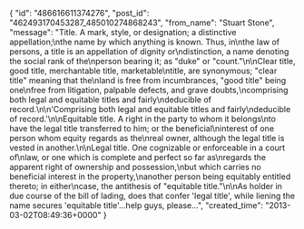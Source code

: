  {
   "id": "486616611374276",
   "post_id": "462493170453287_485010274868243",
   "from_name": "Stuart Stone",
   "message": "Title. A mark, style, or designation; a distinctive appellation;\nthe name by which anything is known. Thus, in\nthe law of persons, a title is an appellation of dignity or\ndistinction, a name denoting the social rank of the\nperson bearing it; as \"duke\" or \"count.\"\n\nClear title, good title, merchantable title, marketable\ntitle, are synonymous; \"clear title\" meaning that the\nland is free from incumbrances, \"good title\" being one\nfree from litigation, palpable defects, and grave doubts,\ncomprising both legal and equitable titles and fairly\ndeducible of record.\n\n'Comprising both legal and equitable titles and fairly\ndeducible of record.'\n\nEquitable title. A right in the party to whom it belongs\nto have the legal title transferred to him; or the beneficial\ninterest of one person whom equity regards as the\nreal owner, although the legal title is vested in another.\n\nLegal title. One cognizable or enforceable in a court of\nlaw, or one which is complete and perfect so far as\nregards the apparent right of ownership and possession,\nbut which carries no beneficial interest in the property,\nanother person being equitably entitled thereto; in either\ncase, the antithesis of \"equitable title.\"\n\nAs holder in due course of the bill of lading, does that confer 'legal title', while liening the name secures 'equitable title'...help guys, please...",
   "created_time": "2013-03-02T08:49:36+0000"
 }
